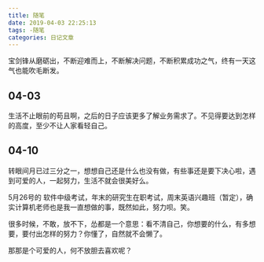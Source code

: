 ```yaml
---
title: 随笔
date: 2019-04-03 22:25:13
tags: -随笔
categories: 日记文章
---
```


宝剑锋从磨砺出，不断迎难而上，不断解决问题，不断积累成功之气，终有一天这气也能吹毛断发。

<!-- more -->

## 04-03
生活不止眼前的苟且啊，之后的日子应该更多了解业务需求了。不见得要达到怎样的高度，至少不让人家看轻自己。

## 04-10

转眼间月已过三分之一，想想自己还是什么也没有做，有些事还是要下决心啦，遇到可爱的人，一起努力，生活不就会很美好么。

5月26号的 软件中级考试，年末的研究生在职考试，周末英语兴趣班（暂定），确实计算机老师也是我一直想做的事，既然如此，努力呗。笑。

很多时候，不敢，放不下，怂都是一个意思：看不清自己，你想要的什么，有多想要，要付出怎样的努力？你懂了，自然就不会懒了。

那那是个可爱的人，何不放胆去喜欢呢？